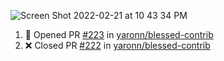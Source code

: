 <!--![online](https://puppeteer-screenshot-two.vercel.app/https:/dev.to/jkga?quality=75&viewportWidth=1250&viewportHeight=950&key=0bb7be77-c9da-4030-aaa2-cbf325b14210&type=jpeg)-->

<!--https://user-images.githubusercontent.com/10413754/132122982-e0b4aa3b-4ec2-4a05-bcd5-02ed95133f1c.mov-->
![Screen Shot 2022-02-21 at 10 43 34 PM](https://user-images.githubusercontent.com/10413754/154977602-e2fd3302-7199-419c-ad92-251b4f985cc3.png)


<!--START_SECTION:activity-->
1. 💪 Opened PR [#223](https://github.com/yaronn/blessed-contrib/pull/223) in [yaronn/blessed-contrib](https://github.com/yaronn/blessed-contrib)
2. ❌ Closed PR [#222](https://github.com/yaronn/blessed-contrib/pull/222) in [yaronn/blessed-contrib](https://github.com/yaronn/blessed-contrib)
<!--END_SECTION:activity-->
